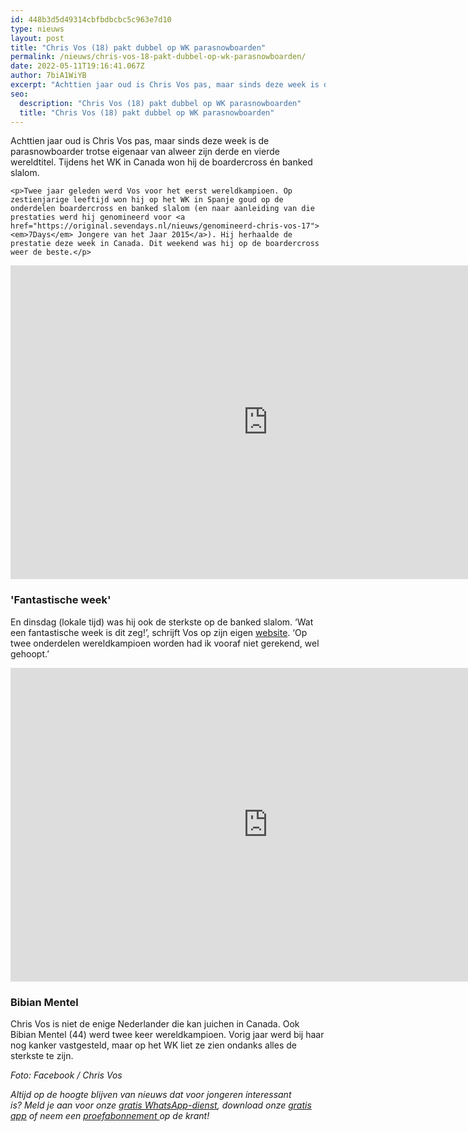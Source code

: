 ```yaml
---
id: 448b3d5d49314cbfbdbcbc5c963e7d10
type: nieuws
layout: post
title: "Chris Vos (18) pakt dubbel op WK parasnowboarden"
permalink: /nieuws/chris-vos-18-pakt-dubbel-op-wk-parasnowboarden/
date: 2022-05-11T19:16:41.067Z
author: 7biA1WiYB
excerpt: "Achttien jaar oud is Chris Vos pas, maar sinds deze week is de parasnowboarder trotse eigenaar van alweer zijn derde en vierde wereldtitel. Tijdens het WK in Canada won hij de boardercross én banked slalom.  "
seo:
  description: "Chris Vos (18) pakt dubbel op WK parasnowboarden"
  title: "Chris Vos (18) pakt dubbel op WK parasnowboarden"
---
```

Achttien jaar oud is Chris Vos pas, maar sinds deze week is de parasnowboarder trotse eigenaar van alweer zijn derde en vierde wereldtitel. Tijdens het WK in Canada won hij de boardercross én banked slalom.  

    <p>Twee jaar geleden werd Vos voor het eerst wereldkampioen. Op zestienjarige leeftijd won hij op het WK in Spanje goud op de onderdelen boardercross en banked slalom (en naar aanleiding van die prestaties werd hij genomineerd voor <a href="https://original.sevendays.nl/nieuws/genomineerd-chris-vos-17"><em>7Days</em> Jongere van het Jaar 2015</a>). Hij herhaalde de prestatie deze week in Canada. Dit weekend was hij op de boardercross weer de beste.</p>
<p><iframe allowfullscreen="" frameborder="0" height="502" src="https://www.youtube.com/embed/KH0wlpPugXk" width="824"></iframe></p>
<h3>'Fantastische week'</h3>
<p>En dinsdag (lokale tijd) was hij ook de sterkste op de banked slalom. ‘Wat een fantastische week is dit zeg!’, schrijft Vos op zijn eigen <a href="http://www.adaptivechris.com/nl/" target="_blank">website</a>. ‘Op twee onderdelen wereldkampioen worden had ik vooraf niet gerekend, wel gehoopt.’</p>
<p><iframe allowfullscreen="" frameborder="0" height="502" src="https://www.youtube.com/embed/Z67GyqOBJs0" width="824"></iframe></p>
<h3>Bibian Mentel</h3>
<p>Chris Vos is niet de enige Nederlander die kan juichen in Canada. Ook Bibian Mentel (44) werd twee keer wereldkampioen. Vorig jaar werd bij haar nog kanker vastgesteld, maar op het WK liet ze zien ondanks alles de sterkste te zijn.</p>
<p><em>Foto: Facebook / Chris Vos</em></p>
<p><em>Altijd op de hoogte blijven van nieuws dat voor jongeren interessant is? Meld je aan voor onze <a href="https://original.sevendays.nl/whatsapp">gratis WhatsApp-dienst</a>, download onze <a href="https://original.sevendays.nl/app">gratis app</a> of neem een <a href="https://abonneren.sevendays.nl/abonneren/abonnementen/ae/artikel">proefabonnement </a>op de krant!</em></p>  
